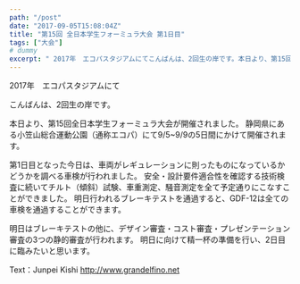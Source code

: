 ```yaml
---
path: "/post"
date: "2017-09-05T15:08:04Z"
title: "第15回 全日本学生フォーミュラ大会 第1日目"
tags: ["大会"]
# dummy
excerpt: " 2017年　エコパスタジアムにてこんばんは、2回生の岸です。本日より、第15回全日本学生フォーミュラ大会が開催されました。静岡県にある小笠山総合運動公園（通称エコパ）にて9/5~9/9の5日間にか..."
---
```


[](05-1.jpg) 2017年　エコパスタジアムにて

こんばんは、2回生の岸です。

本日より、第15回全日本学生フォーミュラ大会が開催されました。
静岡県にある小笠山総合運動公園（通称エコパ）にて9/5~9/9の5日間にかけて開催されます。

第1日目となった今日は、車両がレギュレーションに則ったものになっているかどうかを調べる車検が行われました。
安全・設計要件適合性を確認する技術検査に続いてチルト（傾斜）試験、車重測定、騒音測定を全て予定通りにこなすことができました。
明日行われるブレーキテストを通過すると、GDF-12は全ての車検を通過することができます。

明日はブレーキテストの他に、デザイン審査・コスト審査・プレゼンテーション審査の3つの静的審査が行われます。
明日に向けて精一杯の準備を行い、2日目に臨みたいと思います。

Text：Junpei Kishi
http://www.grandelfino.net